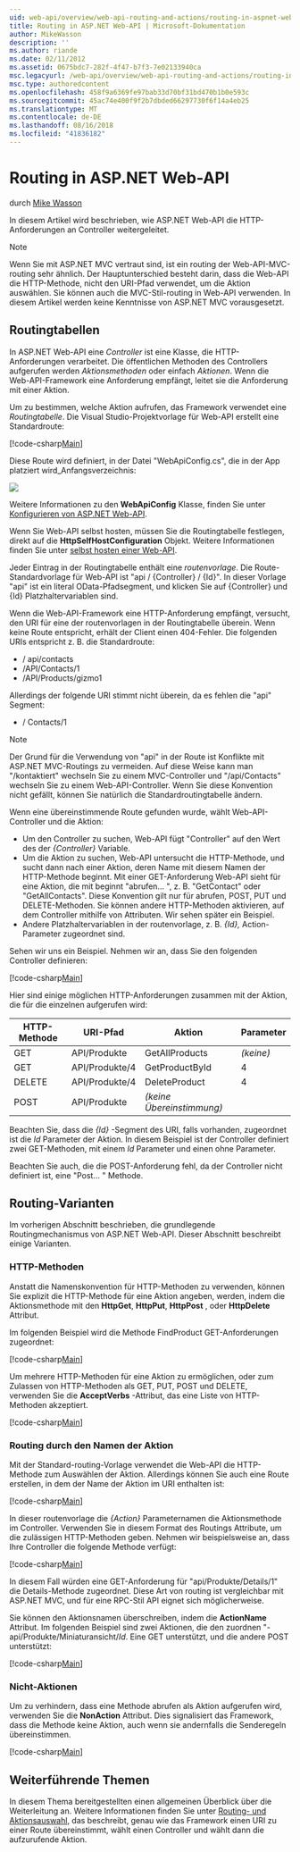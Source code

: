 ```yaml
---
uid: web-api/overview/web-api-routing-and-actions/routing-in-aspnet-web-api
title: Routing in ASP.NET Web-API | Microsoft-Dokumentation
author: MikeWasson
description: ''
ms.author: riande
ms.date: 02/11/2012
ms.assetid: 0675bdc7-282f-4f47-b7f3-7e02133940ca
msc.legacyurl: /web-api/overview/web-api-routing-and-actions/routing-in-aspnet-web-api
msc.type: authoredcontent
ms.openlocfilehash: 458f9a6369fe97bab33d70bf31bd470b1b0e593c
ms.sourcegitcommit: 45ac74e400f9f2b7dbded66297730f6f14a4eb25
ms.translationtype: MT
ms.contentlocale: de-DE
ms.lasthandoff: 08/16/2018
ms.locfileid: "41836182"
---
```

<a name="routing-in-aspnet-web-api"></a>Routing in ASP.NET Web-API
====================
durch [Mike Wasson](https://github.com/MikeWasson)

In diesem Artikel wird beschrieben, wie ASP.NET Web-API die HTTP-Anforderungen an Controller weitergeleitet.

> [!NOTE]
> Wenn Sie mit ASP.NET MVC vertraut sind, ist ein routing der Web-API-MVC-routing sehr ähnlich. Der Hauptunterschied besteht darin, dass die Web-API die HTTP-Methode, nicht den URI-Pfad verwendet, um die Aktion auswählen. Sie können auch die MVC-Stil-routing in Web-API verwenden. In diesem Artikel werden keine Kenntnisse von ASP.NET MVC vorausgesetzt.


## <a name="routing-tables"></a>Routingtabellen

In ASP.NET Web-API eine *Controller* ist eine Klasse, die HTTP-Anforderungen verarbeitet. Die öffentlichen Methoden des Controllers aufgerufen werden *Aktionsmethoden* oder einfach *Aktionen*. Wenn die Web-API-Framework eine Anforderung empfängt, leitet sie die Anforderung mit einer Aktion.

Um zu bestimmen, welche Aktion aufrufen, das Framework verwendet eine *Routingtabelle*. Die Visual Studio-Projektvorlage für Web-API erstellt eine Standardroute:

[!code-csharp[Main](routing-in-aspnet-web-api/samples/sample1.cs)]

Diese Route wird definiert, in der Datei "WebApiConfig.cs", die in der App platziert wird\_Anfangsverzeichnis:

![](routing-in-aspnet-web-api/_static/image1.png)

Weitere Informationen zu den **WebApiConfig** Klasse, finden Sie unter [Konfigurieren von ASP.NET Web-API](../advanced/configuring-aspnet-web-api.md).

Wenn Sie Web-API selbst hosten, müssen Sie die Routingtabelle festlegen, direkt auf die **HttpSelfHostConfiguration** Objekt. Weitere Informationen finden Sie unter [selbst hosten einer Web-API](../older-versions/self-host-a-web-api.md).

Jeder Eintrag in der Routingtabelle enthält eine *routenvorlage*. Die Route-Standardvorlage für Web-API ist &quot;api / {Controller} / {Id}&quot;. In dieser Vorlage &quot;api&quot; ist ein literal OData-Pfadsegment, und klicken Sie auf {Controller} und {Id} Platzhaltervariablen sind.

Wenn die Web-API-Framework eine HTTP-Anforderung empfängt, versucht, den URI für eine der routenvorlagen in der Routingtabelle überein. Wenn keine Route entspricht, erhält der Client einen 404-Fehler. Die folgenden URIs entspricht z. B. die Standardroute:

- / api/contacts
- /API/Contacts/1
- /API/Products/gizmo1

Allerdings der folgende URI stimmt nicht überein, da es fehlen die &quot;api&quot; Segment:

- / Contacts/1

> [!NOTE]
> Der Grund für die Verwendung von "api" in der Route ist Konflikte mit ASP.NET MVC-Routings zu vermeiden. Auf diese Weise kann man &quot;/kontaktiert&quot; wechseln Sie zu einem MVC-Controller und &quot;/api/Contacts&quot; wechseln Sie zu einem Web-API-Controller. Wenn Sie diese Konvention nicht gefällt, können Sie natürlich die Standardroutingtabelle ändern.

Wenn eine übereinstimmende Route gefunden wurde, wählt Web-API-Controller und die Aktion:

- Um den Controller zu suchen, Web-API fügt &quot;Controller&quot; auf den Wert des der *{Controller}* Variable.
- Um die Aktion zu suchen, Web-API untersucht die HTTP-Methode, und sucht dann nach einer Aktion, deren Name mit diesem Namen der HTTP-Methode beginnt. Mit einer GET-Anforderung Web-API sieht für eine Aktion, die mit beginnt &quot;abrufen... &quot;, z. B. &quot;GetContact&quot; oder &quot;GetAllContacts&quot;. Diese Konvention gilt nur für abrufen, POST, PUT und DELETE-Methoden. Sie können andere HTTP-Methoden aktivieren, auf dem Controller mithilfe von Attributen. Wir sehen später ein Beispiel.
- Andere Platzhaltervariablen in der routenvorlage, z. B. *{Id},* Action-Parameter zugeordnet sind.

Sehen wir uns ein Beispiel. Nehmen wir an, dass Sie den folgenden Controller definieren:

[!code-csharp[Main](routing-in-aspnet-web-api/samples/sample2.cs)]

Hier sind einige möglichen HTTP-Anforderungen zusammen mit der Aktion, die für die einzelnen aufgerufen wird:

| HTTP-Methode | URI-Pfad | Aktion | Parameter |
| --- | --- | --- | --- |
| GET | API/Produkte | GetAllProducts | *(keine)* |
| GET | API/Produkte/4 | GetProductById | 4 |
| DELETE | API/Produkte/4 | DeleteProduct | 4 |
| POST | API/Produkte | *(keine Übereinstimmung)* |  |

Beachten Sie, dass die *{Id}* -Segment des URI, falls vorhanden, zugeordnet ist die *Id* Parameter der Aktion. In diesem Beispiel ist der Controller definiert zwei GET-Methoden, mit einem *Id* Parameter und einen ohne Parameter.

Beachten Sie auch, die die POST-Anforderung fehl, da der Controller nicht definiert ist, eine &quot;Post... &quot; Methode.

## <a name="routing-variations"></a>Routing-Varianten

Im vorherigen Abschnitt beschrieben, die grundlegende Routingmechanismus von ASP.NET Web-API. Dieser Abschnitt beschreibt einige Varianten.

### <a name="http-methods"></a>HTTP-Methoden

Anstatt die Namenskonvention für HTTP-Methoden zu verwenden, können Sie explizit die HTTP-Methode für eine Aktion angeben, werden, indem die Aktionsmethode mit den **HttpGet**, **HttpPut**, **HttpPost** , oder **HttpDelete** Attribut.

Im folgenden Beispiel wird die Methode FindProduct GET-Anforderungen zugeordnet:

[!code-csharp[Main](routing-in-aspnet-web-api/samples/sample3.cs)]

Um mehrere HTTP-Methoden für eine Aktion zu ermöglichen, oder zum Zulassen von HTTP-Methoden als GET, PUT, POST und DELETE, verwenden Sie die **AcceptVerbs** -Attribut, das eine Liste von HTTP-Methoden akzeptiert.

[!code-csharp[Main](routing-in-aspnet-web-api/samples/sample4.cs)]

<a id="routing_by_action_name"></a>
### <a name="routing-by-action-name"></a>Routing durch den Namen der Aktion

Mit der Standard-routing-Vorlage verwendet die Web-API die HTTP-Methode zum Auswählen der Aktion. Allerdings können Sie auch eine Route erstellen, in dem der Name der Aktion im URI enthalten ist:

[!code-csharp[Main](routing-in-aspnet-web-api/samples/sample5.cs)]

In dieser routenvorlage die *{Action}* Parameternamen die Aktionsmethode im Controller. Verwenden Sie in diesem Format des Routings Attribute, um die zulässigen HTTP-Methoden geben. Nehmen wir beispielsweise an, dass Ihre Controller die folgende Methode verfügt:

[!code-csharp[Main](routing-in-aspnet-web-api/samples/sample6.cs)]

In diesem Fall würden eine GET-Anforderung für "api/Produkte/Details/1" die Details-Methode zugeordnet. Diese Art von routing ist vergleichbar mit ASP.NET MVC, und für eine RPC-Stil API eignet sich möglicherweise.

Sie können den Aktionsnamen überschreiben, indem die **ActionName** Attribut. Im folgenden Beispiel sind zwei Aktionen, die den zuordnen &quot;-api/Produkte/Miniaturansicht/*Id*. Eine GET unterstützt, und die andere POST unterstützt:

[!code-csharp[Main](routing-in-aspnet-web-api/samples/sample7.cs)]

### <a name="non-actions"></a>Nicht-Aktionen

Um zu verhindern, dass eine Methode abrufen als Aktion aufgerufen wird, verwenden Sie die **NonAction** Attribut. Dies signalisiert das Framework, dass die Methode keine Aktion, auch wenn sie andernfalls die Senderegeln übereinstimmen.

[!code-csharp[Main](routing-in-aspnet-web-api/samples/sample8.cs)]

## <a name="further-reading"></a>Weiterführende Themen

In diesem Thema bereitgestellten einen allgemeinen Überblick über die Weiterleitung an. Weitere Informationen finden Sie unter [Routing- und Aktionsauswahl](routing-and-action-selection.md), das beschreibt, genau wie das Framework einen URI zu einer Route übereinstimmt, wählt einen Controller und wählt dann die aufzurufende Aktion.
